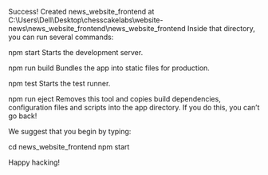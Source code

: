Success! Created news_website_frontend at C:\Users\Dell\Desktop\chesscakelabs\website-news\news_website_frontend\news_website_frontend
Inside that directory, you can run several commands:

  npm start
    Starts the development server.

  npm run build
    Bundles the app into static files for production.

  npm test
    Starts the test runner.

  npm run eject
    Removes this tool and copies build dependencies, configuration files
    and scripts into the app directory. If you do this, you can’t go back!

We suggest that you begin by typing:

  cd news_website_frontend
  npm start

Happy hacking! 